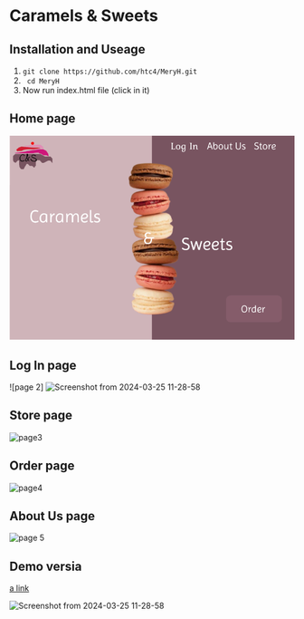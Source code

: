 # Caramels & Sweets

## Installation and Useage
1. ```git clone https://github.com/htc4/MeryH.git```
2. ``` cd MeryH```
3.  Now run index.html file (click in it)
## Home page
![alt text](<./image/Screenshot from 2024-02-20 09-47-33.png>)

## Log In page
![page 2] ![Screenshot from 2024-03-25 11-28-58](https://github.com/htc4/MeriH/assets/159127762/cce6f521-a21a-43c3-9971-8a2ad10ad942)

## Store page
![page3](https://github.com/htc4/MeriH/assets/159127762/9dad3ba9-6462-4e9a-96df-590a8e20729e)

## Order page
![page4](https://github.com/htc4/MeriH/assets/159127762/597859b2-870a-4f31-bc8f-276f77523095)

## About Us page
![page 5](https://github.com/htc4/MeriH/assets/159127762/a55783fc-c4f0-4340-9599-1dbc18438f1a)

## Demo versia
[a link](https://www.figma.com/proto/4HKXC8HGMSTs4PuVJgAfje/Untitled?type=design&node-id=700-5&t=MZwBUMu2PG0t2Pjy-0&scaling=min-zoom&page-id=700%3A2&starting-point-node-id=700%3A5&prev-org-id=external-teams)

![Screenshot from 2024-03-25 11-28-58](https://github.com/htc4/MeriH/assets/159127762/cce6f521-a21a-43c3-9971-8a2ad10ad942)
